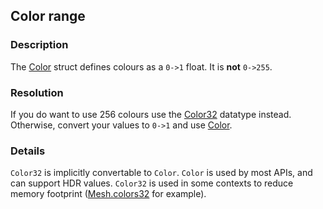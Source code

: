 ## Color range
### Description
The [Color](https://docs.unity3d.com/ScriptReference/Color.html) struct defines colours as a `0->1` float. It is **not** `0->255`.  

### Resolution
If you do want to use 256 colours use the [Color32](https://docs.unity3d.com/ScriptReference/Color32.html) datatype instead.  
Otherwise, convert your values to `0->1` and use [Color](https://docs.unity3d.com/ScriptReference/Color.html).  

### Details
`Color32` is implicitly convertable to `Color`. `Color` is used by most APIs, and can support HDR values. `Color32` is used in some contexts to reduce memory footprint ([Mesh.colors32](https://docs.unity3d.com/ScriptReference/Mesh-colors32.html) for example).
